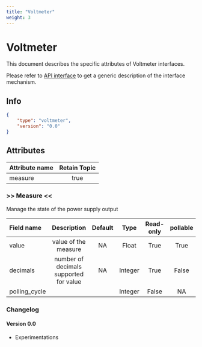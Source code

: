 ```yaml
---
title: "Voltmeter"
weight: 3
---
```


# Voltmeter

This document describes the specific attributes of Voltmeter interfaces.

Please refer to [API interface](/docs/mqtt/core.md) to get a generic description of the interface mechanism.

## Info

```json
{
    "type": "voltmeter",
    "version": "0.0"
}
```

## Attributes

| Attribute name | Retain Topic |
| :------------- | :----------: |
| measure        |     true     |

### >> Measure <<

Manage the state of the power supply output

| Field name    |              Description               | Default |  Type   | Read-only | pollable |
| :------------ | :------------------------------------: | :-----: | :-----: | :-------: | :------: |
| value         |          value of the measure          |   NA    |  Float  |   True    |   True   |
| decimals      | number of decimals supported for value |   NA    | Integer |   True    |  False   |
| polling_cycle |                                        |         | Integer |   False   |    NA    |

### Changelog

#### Version 0.0

- Experimentations


